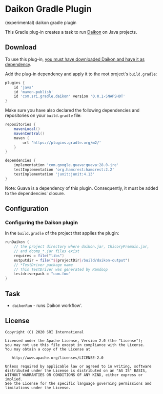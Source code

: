 # Daikon Gradle Plugin
(experimental) daikon gradle plugin

This Gradle plug-in creates a task to run [Daikon](https://plse.cs.washington.edu/daikon/) on Java projects.

## Download

To use this plug-in, [you must have downloaded Daikon and have it as dependency](https://plse.cs.washington.edu/daikon/download/).

Add the plug-in dependency and apply it to the root project's `build.gradle`:

```groovy
plugins {
    id 'java'
    id 'maven-publish'
    id 'com.sri.gradle.daikon' version '0.0.1-SNAPSHOT'
}
```

Make sure you have also declared the following dependencies and repositories on your `build.gradle` file:

```groovy
repositories {
    mavenLocal()
    mavenCentral()
    maven {
        url 'https://plugins.gradle.org/m2/'
    }
}

dependencies { 
    implementation 'com.google.guava:guava:28.0-jre'
    testImplementation 'org.hamcrest:hamcrest:2.2'
    testImplementation 'junit:junit:4.13'
}
```

Note: Guava is a dependency of this plugin. Consequently, it
must be added to the dependencies' closure.

## Configuration

### Configuring the Daikon plugin

In the `build.gradle` of the project that applies the plugin:

```groovy
runDaikon {
    // the project directory where daikon.jar, ChicoryPremain.jar,
    // and dcomp_*.jar files exist  
    requires = file("libs")
    outputdir = file("${projectDir}/build/daikon-output")
    // *TestDriver package name
    // This TestDriver was generated by Randoop 
    testdriverpack = "com.foo"
}
```

## Task

* `daikonRun` - runs Daikon workflow'.

## License

    Copyright (C) 2020 SRI International

    Licensed under the Apache License, Version 2.0 (the "License");
    you may not use this file except in compliance with the License.
    You may obtain a copy of the License at

       http://www.apache.org/licenses/LICENSE-2.0

    Unless required by applicable law or agreed to in writing, software
    distributed under the License is distributed on an "AS IS" BASIS,
    WITHOUT WARRANTIES OR CONDITIONS OF ANY KIND, either express or implied.
    See the License for the specific language governing permissions and
    limitations under the License.
